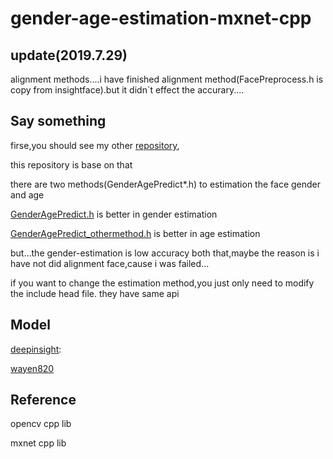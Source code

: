 # gender-age-estimation-mxnet-cpp

## update(2019.7.29)

alignment methods....i have finished alignment method(FacePreprocess.h is copy from insightface).but it didn`t effect the accurary....

## Say something
firse,you should see my other [repository](https://github.com/ZHEQIUSHUI/Retinaface-Cpp-mxnet),

this repository is base on that

there are two methods(GenderAgePredict*.h) to estimation the face gender and age

[GenderAgePredict.h](https://github.com/ZHEQIUSHUI/gender-age-estimation-mxnet-cpp/blob/master/GenderAgePredict.h) is better in gender estimation

[GenderAgePredict_othermethod.h](https://github.com/ZHEQIUSHUI/gender-age-estimation-mxnet-cpp/blob/master/GenderAgePredict_othermethod.h) is better in age estimation

but...the gender-estimation is low accuracy both that,maybe the reason is i have not did alignment face,cause i was failed...

if you want to change the estimation method,you just only need to modify the include head file. they have same api 

## Model

[deepinsight](https://github.com/deepinsight/insightface/tree/master/gender-age):

[wayen820](https://github.com/wayen820/gender_age_estimation_mxnet)

## Reference

opencv cpp lib

mxnet cpp lib

